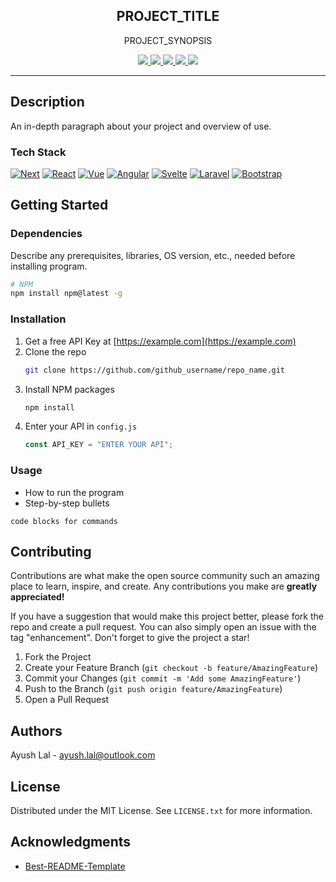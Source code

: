 <!-- HEADER -->
<div align="center">
  <!-- <a href="https://github.com/ayush-lal/{repo_name}">
    <img src="images/logo.png" alt="Logo" width="80" height="80">
  </a> -->
  <h2 align="center">PROJECT_TITLE</h2>
  <p align="center">PROJECT_SYNOPSIS</p>
</div>

<div align="center">
<a href="https://github.com/ayush-lal/ayush-lal/graphs/contributors">
<img src="https://img.shields.io/github/contributors/ayush-lal/ayush-lal.svg?style=for-the-badge">
</a>
<a href="https://github.com/ayush-lal/ayush-lal/network/members">
<img src="https://img.shields.io/github/forks/ayush-lal/ayush-lal.svg?style=for-the-badge">
</a>
<a href="https://github.com/ayush-lal/ayush-lal/stargazers">
<img src="https://img.shields.io/github/stars/ayush-lal/ayush-lal.svg?style=for-the-badge">
</a>
<a href="https://github.com/ayush-lal/ayush-lal/issues">
<img src="https://img.shields.io/github/issues/ayush-lal/ayush-lal.svg?style=for-the-badge">
</a>
<a href="https://github.com/ayush-lal/ayush-lal/blob/master/LICENSE.txt">
<img src="https://img.shields.io/github/license/ayush-lal/ayush-lal.svg?style=for-the-badge">
</a>
</div>

<hr>

## Description

An in-depth paragraph about your project and overview of use.

### Tech Stack

[![Next][next.js]][next-url] [![React][react.js]][react-url] [![Vue][vue.js]][vue-url] [![Angular][angular.io]][angular-url] [![Svelte][svelte.dev]][svelte-url] [![Laravel][laravel.com]][laravel-url] [![Bootstrap][bootstrap.com]][bootstrap-url]

## Getting Started

### Dependencies

Describe any prerequisites, libraries, OS version, etc., needed before installing program.

```sh
# NPM
npm install npm@latest -g
```

### Installation

1. Get a free API Key at [https://example.com](https://example.com)
2. Clone the repo
   ```sh
   git clone https://github.com/github_username/repo_name.git
   ```
3. Install NPM packages
   ```sh
   npm install
   ```
4. Enter your API in `config.js`
   ```js
   const API_KEY = "ENTER YOUR API";
   ```

### Usage

- How to run the program
- Step-by-step bullets

```
code blocks for commands
```

## Contributing

Contributions are what make the open source community such an amazing place to learn, inspire, and create. Any contributions you make are **greatly appreciated!**

If you have a suggestion that would make this project better, please fork the repo and create a pull request. You can also simply open an issue with the tag "enhancement".
Don't forget to give the project a star!

1. Fork the Project
2. Create your Feature Branch (`git checkout -b feature/AmazingFeature`)
3. Commit your Changes (`git commit -m 'Add some AmazingFeature'`)
4. Push to the Branch (`git push origin feature/AmazingFeature`)
5. Open a Pull Request

## Authors

Ayush Lal - ayush.lal@outlook.com

## License

Distributed under the MIT License. See `LICENSE.txt` for more information.

## Acknowledgments

- [Best-README-Template](https://github.com/othneildrew/Best-README-Template)

<!-- MARKDOWN LINKS & IMAGES -->

[product-screenshot]: images/screenshot.png
[next.js]: https://img.shields.io/badge/next.js-000000?style=for-the-badge&logo=nextdotjs&logoColor=white
[next-url]: https://nextjs.org/
[react.js]: https://img.shields.io/badge/React-20232A?style=for-the-badge&logo=react&logoColor=61DAFB
[react-url]: https://reactjs.org/
[vue.js]: https://img.shields.io/badge/Vue.js-35495E?style=for-the-badge&logo=vuedotjs&logoColor=4FC08D
[vue-url]: https://vuejs.org/
[angular.io]: https://img.shields.io/badge/Angular-DD0031?style=for-the-badge&logo=angular&logoColor=white
[angular-url]: https://angular.io/
[svelte.dev]: https://img.shields.io/badge/Svelte-4A4A55?style=for-the-badge&logo=svelte&logoColor=FF3E00
[svelte-url]: https://svelte.dev/
[laravel.com]: https://img.shields.io/badge/Laravel-FF2D20?style=for-the-badge&logo=laravel&logoColor=white
[laravel-url]: https://laravel.com
[bootstrap.com]: https://img.shields.io/badge/Bootstrap-563D7C?style=for-the-badge&logo=bootstrap&logoColor=white
[bootstrap-url]: https://getbootstrap.com
